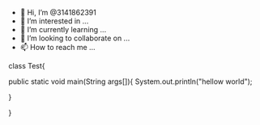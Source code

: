 - 👋 Hi, I’m @3141862391
- 👀 I’m interested in ...
- 🌱 I’m currently learning ...
- 💞️ I’m looking to collaborate on ...
- 📫 How to reach me ...

<!---
3141862391/3141862391 is a ✨ special ✨ repository because its `README.md` (this file) appears on your GitHub profile.
You can click the Preview link to take a look at your changes.
--->class Test{

public static void main(String args[]){
System.out.println("hellow world");

}

}
